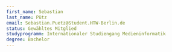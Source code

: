 ```yaml
---
first_name: Sebastian
last_name: Pütz
email: Sebastian.Puetz@Student.HTW-Berlin.de
status: Gewähltes Mitglied
studyprogramm: Internationaler Studiengang Medieninformatik
degree: Bachelor
---
```

